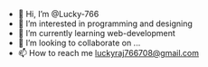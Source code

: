 - 👋 Hi, I’m @Lucky-766
- 👀 I’m interested in programming and designing
- 🌱 I’m currently learning web-development
- 💞️ I’m looking to collaborate on ...
- 📫 How to reach me luckyraj766708@gmail.com

<!---
Lucky-766/Lucky-766 is a ✨ special ✨ repository because its `README.md` (this file) appears on your GitHub profile.
You can click the Preview link to take a look at your changes.
--->
